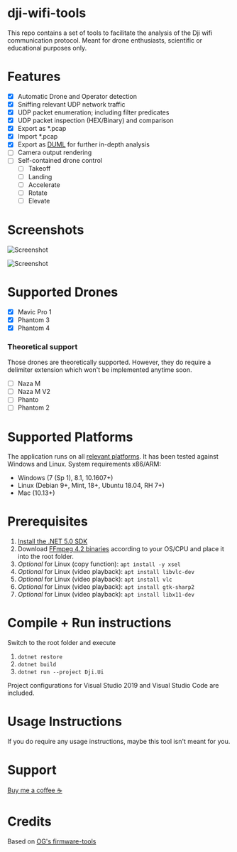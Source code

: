 # dji-wifi-tools

This repo contains a set of tools to facilitate the analysis of the Dji wifi communication protocol. Meant for drone enthusiasts, scientific or educational purposes only.

# Features

- [x] Automatic Drone and Operator detection
- [x] Sniffing relevant UDP network traffic
- [x] UDP packet enumeration; including filter predicates
- [x] UDP packet inspection (HEX/Binary) and comparison
- [x] Export as *.pcap
- [x] Import *.pcap
- [x] Export as [DUML](https://github.com/o-gs/dji-firmware-tools/tree/master/comm_dissector) for further in-depth analysis
- [ ] Camera output rendering
- [ ] Self-contained drone control
  - [ ] Takeoff
  - [ ] Landing
  - [ ] Accelerate
  - [ ] Rotate
  - [ ] Elevate

# Screenshots

![Screenshot](https://www.indie-dev.at/wp-content/uploads/2021/05/Screenshot.png "Simulation replay and packet comparison")

![Screenshot](https://www.indie-dev.at/wp-content/uploads/2021/05/VideoPlayback.png "Camera Playback")

# Supported Drones

- [x] Mavic Pro 1
- [x] Phantom 3
- [x] Phantom 4

### Theoretical support

Those drones are theoretically supported. However, they do require a delimiter extension which won't be implemented anytime soon.

- [ ] Naza M
- [ ] Naza M V2
- [ ] Phanto
- [ ] Phantom 2

# Supported Platforms

The application runs on all [relevant platforms](https://github.com/dotnet/core/blob/main/release-notes/5.0/5.0-supported-os.md). It has been tested against Windows and Linux. System requirements x86/ARM:

- Windows (7 (Sp 1), 8.1, 10.1607+)
- Linux (Debian 9+, Mint, 18+, Ubuntu 18.04, RH 7+)
- Mac (10.13+)

# Prerequisites

1. [Install the .NET 5.0 SDK](https://dotnet.microsoft.com/download/dotnet/5.0)
2. Download [FFmpeg 4.2 binaries](https://ffbinaries.com/downloads) according to your OS/CPU and place it into the root folder.
3. _Optional_ for Linux (copy function): `apt install -y xsel`
4. _Optional_ for Linux (video playback): `apt install libvlc-dev`
5. _Optional_ for Linux (video playback): `apt install vlc`
6. _Optional_ for Linux (video playback): `apt install gtk-sharp2`
7. _Optional_ for Linux (video playback): `apt install libx11-dev`

# Compile + Run instructions

Switch to the root folder and execute

1. `dotnet restore`
2. `dotnet build`
3. `dotnet run --project Dji.Ui`

Project configurations for Visual Studio 2019 and Visual Studio Code are included.

# Usage Instructions

If you do require any usage instructions, maybe this tool isn't meant for you.

# Support

[Buy me a coffee ☕](https://www.buymeacoffee.com/yoghurt)

# Credits

Based on [OG's firmware-tools](https://github.com/o-gs/dji-firmware-tools)
